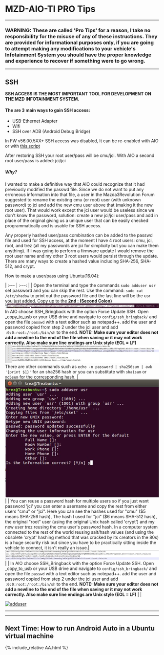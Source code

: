 
# MZD-AIO-TI PRO Tips
***
### WARNING: These are called 'Pro Tips' for a reason, I take no responsibility for the misuse of any of these instructions.  They are provided for informational purposes only,  if you are going to attempt making any modifications to your vehicle's Infotainment System you should have the proper knowledge and experience to recover if something were to go wrong.  
___
## SSH
**SSH ACCESS IS THE MOST IMPORTANT TOOL FOR DEVELOPMENT ON THE MZD INFOTAINMENT SYSTEM.**  
#### The are 3 main ways to gain SSH access:
- USB-Ethernet Adapter
- Wifi
- SSH over ADB (Android Debug Bridge)

In FW v56.00.5XX+ SSH access was disabled, It can be re-enabled with AIO or with [this script](http://trevelopment.win/SSHBringback)

After restoring SSH your root user/pass will be cmu/jci.  With AIO a second root user/pass is added: jci/jci
##### *Why?*
  I wanted to make a definitive way that AIO could recognize that it had previously modified the passwd file.  Since we do not want to put any erroneous information into that file, a user in the Mazda3Revolution Forum suggested to rename the existing cmu (or root) user (with unknown password) to jci and add the new cmu user above that (making it the new root user).  That would work except the jci user would be useless since we don't know the password, solution: create a new jci/jci user/pass and add in place of the original giving us a unique user that can be easily checked programmatically and is usable for SSH access.

Any properly hashed user/pass combination can be added to the passwd file and used for SSH access, at the moment I have 4 root users: cmu, jci, root, and trez (all my passwords are jci for simplicity but you can make them anything).  If I was going to perform a firmware update I would remove the root user name and my other 3 root users would persist through the update.  There are many ways to create a hashed value including SHA-256, SHA-512, and crypt.  

How to make a user/pass using Ubuntu(16.04):

| :--- | :---: |
| Open the terminal and type the commands `sudo adduser usr` set password and you can skip the rest. Use the command: `sudo cat /etc/shadow` to print out the password file and the last line will be the usr you just added.  Copy up to the **2nd : (Second Colon)** [![adduser](/images/adduser2.jpg)](/images/adduser2.jpg)  In AIO choose SSH_Bringback with the option Force Update SSH.  Open _copy_to_usb or your USB drive and navigate to `config/ssh_bringback/` and open the file `passwd` with a text editor such as notepad++.  add the user and password copied from step 2 under the jci user and add `:0:0:root:/root:/bin/sh` to the end. **NOTE: Make sure your editor does not add a newline to the end of the file when saving or it may not work correctly. Also make sure line endings are Unix style (EOL = LF)** [![adduser](/images/adduser4.jpg)](/images/adduser4.jpg)  There are other commands such as `echo -n password | sha256sum | awk '{print $1}'` for an sha256 hash or you can substitute with `sha1sum` or `md5sum` for the corresponding hash. | [![adduser](/images/adduser1.jpg)](/images/adduser1.jpg) |
| You can reuse a password hash for multiple users so if you just want password 'jci' you can enter a username and copy the rest from either users "cmu" or "jci". Here you can see the hashes used for "cmu" ($5 means SHA-256 hash), The hash I used for "jci" ($6 means SHA-512 hash), the original "root" user (using the original Unix hash called 'crypt') and my new user trez reusing the cmu user's password hash.  In a computer system connected to the rest of the world reusing salt/hash values (and using the obsolete 'crypt' hashing method that was cracked by its creators in the 80s) is a huge security risk but since you have to be practically sitting inside the vehicle to connect, it isn't really an issue.| [![adduser](/images/adduser3.jpg)](/images/adduser3.jpg) |
| In AIO choose SSH_Bringback with the option Force Update SSH.  Open _copy_to_usb or your USB drive and navigate to `config/ssh_bringback/` and open the file `passwd` with a text editor such as notepad++.  add the user and password copied from step 2 under the jci user and add `:0:0:root:/root:/bin/sh` to the end. **NOTE: Make sure your editor does not add a newline to the end of the file when saving or it may not work correctly. Also make sure line endings are Unix style (EOL = LF)** |  |

[![adduser](/images/adduser5.jpg)](/images/adduser5.jpg)

___
***
## Next Time: How to run Android Auto in a Ubuntu virtual machine
{% include_relative AA.html %}

[Electron]: (http://electron.atom.io/)
[AngularJS]: (https://angularjs.org/)    
[MazdaTweaks.com]:(http://mazdatweaks.com/)
[NodeJS]: (https://nodejs.org/)
[Chromium]: (https://www.chromium.org/)
[1]: (https://github.com/Siutsch/AIO---All-in-one-tweaks)
